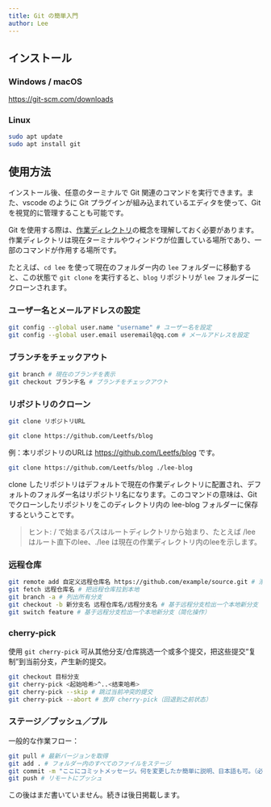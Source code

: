 ```yaml
---
title: Git の簡単入門
author: Lee
---
```


## インストール

### Windows / macOS

<https://git-scm.com/downloads>

### Linux

```bash
sudo apt update
sudo apt install git
```

## 使用方法

インストール後、任意のターミナルで Git 関連のコマンドを実行できます。また、vscode のように Git プラグインが組み込まれているエディタを使って、Git を視覚的に管理することも可能です。

Git を使用する際は、[作業ディレクトリ](https://ja.wikipedia.org/wiki/%E3%83%AF%E3%83%BC%E3%82%AF%E3%83%87%E3%82%A3%E3%83%AC%E3%82%AF%E3%83%88%E3%83%AA)の概念を理解しておく必要があります。作業ディレクトリは現在ターミナルやウィンドウが位置している場所であり、一部のコマンドが作用する場所です。

たとえば、`cd lee` を使って現在のフォルダー内の `lee` フォルダーに移動すると、この状態で `git clone` を実行すると、`blog` リポジトリが `lee` フォルダーにクローンされます。

### ユーザー名とメールアドレスの設定

```bash
git config --global user.name "username" # ユーザー名を設定
git config --global user.email useremail@qq.com # メールアドレスを設定
```

### ブランチをチェックアウト

```bash
git branch # 現在のブランチを表示
git checkout ブランチ名 # ブランチをチェックアウト
```

### リポジトリのクローン

```bash
git clone リポジトリURL
```

```bash
git clone https://github.com/Leetfs/blog
```

例：本リポジトリのURLは <https://github.com/Leetfs/blog> です。

```bash
git clone https://github.com/Leetfs/blog ./lee-blog
```

clone したリポジトリはデフォルトで現在の作業ディレクトリに配置され、デフォルトのフォルダー名はリポジトリ名になります。このコマンドの意味は、Git でクローンしたリポジトリをこのディレクトリ内の lee-blog フォルダーに保存するということです。

> ヒント: / で始まるパスはルートディレクトリから始まり、たとえば /lee はルート直下のlee、./lee は現在の作業ディレクトリ内のleeを示します。

### 远程仓库

```bash
git remote add 自定义远程仓库名 https://github.com/example/source.git # 添加远程仓库
git fetch 远程仓库名 # 把远程仓库拉到本地
git branch -a # 列出所有分支
git checkout -b 新分支名 远程仓库名/远程分支名 # 基于远程分支检出一个本地新分支
git switch feature # 基于远程分支检出一个本地新分支（简化操作）
```

### cherry-pick

使用 `git cherry-pick` 可从其他分支/仓库挑选一个或多个提交，把这些提交“复制”到当前分支，产生新的提交。

```bash
git checkout 目标分支
git cherry-pick <起始哈希>^..<结束哈希>
git cherry-pick --skip # 跳过当前冲突的提交
git cherry-pick --abort # 放弃 cherry-pick（回退到之前状态）
```

### ステージ／プッシュ／プル

一般的な作業フロー：

```bash
git pull # 最新バージョンを取得
git add . # フォルダー内のすべてのファイルをステージ
git commit -m "ここにコミットメッセージ。何を変更したか簡単に説明、日本語も可。（必須）" # ステージした変更をコミット
git push # リモートにプッシュ
```

この後はまだ書いていません。続きは後日掲載します。
